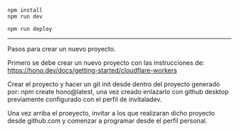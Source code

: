 ```
npm install
npm run dev
```

```
npm run deploy
```
------------------------------------------------------------------------------------------------------
Pasos para crear un nuevo proyecto.

Primero se debe crear un nuevo proyecto con las instrucciones de: https://hono.dev/docs/getting-started/cloudflare-workers 

Crear el proyecto y hacer un git init desde dentro del proyecto generado por: npm create hono@latest, una vez creado enlazarlo con github desktop previamente configurado con el perfil de invitaladev. 

Una vez arriba el proeyecto, invitar a los que realizaran dicho proyecto desde github.com y comenzar a programar desde el perfil personal.